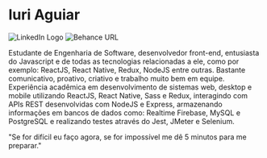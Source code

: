 # Iuri Aguiar

![LinkedIn Logo](https://img.shields.io/twitter/url?color=purple&label=LinkedIn&logo=linkedin&logoColor=black&style=social&url=https%3A%2F%2Fwww.linkedin.com%2Fin%2Fiuriaguiarr%2F) ![Behance URL](https://img.shields.io/twitter/url?color=purple&label=Behance&logo=behance&logoColor=black&style=social&url=https%3A%2F%2Fwww.linkedin.com%2Fin%2Fiuriaguiarr%2F)

Estudante de Engenharia de Software, desenvolvedor front-end, entusiasta do Javascript e de todas as tecnologias relacionadas a ele, como por exemplo: ReactJS, React Native, Redux, NodeJS entre outras. Bastante comunicativo, proativo, criativo e trabalho muito bem em equipe. 
Experiência acadêmica em desenvolvimento de sistemas web, desktop e mobile utilizando ReactJS, React Native, Sass e Redux, interagindo com APIs REST desenvolvidas com NodeJS e Express, armazenando informações em bancos de dados como: Realtime Firebase, MySQL e PostgreSQL e realizando testes através do Jest, JMeter e Selenium.

"Se for difícil eu faço agora, se for impossível me dê 5 minutos para me preparar."
